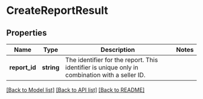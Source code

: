 # CreateReportResult

## Properties
Name | Type | Description | Notes
------------ | ------------- | ------------- | -------------
**report_id** | **string** | The identifier for the report. This identifier is unique only in combination with a seller ID. | 

[[Back to Model list]](../README.md#documentation-for-models) [[Back to API list]](../README.md#documentation-for-api-endpoints) [[Back to README]](../README.md)



